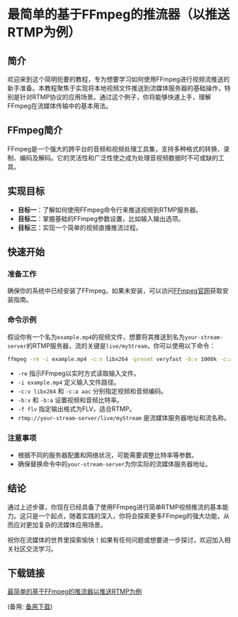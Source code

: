 # 最简单的基于FFmpeg的推流器（以推送RTMP为例）

## 简介

欢迎来到这个简明扼要的教程，专为想要学习如何使用FFmpeg进行视频流推送的新手准备。本教程聚焦于实现将本地视频文件推送到流媒体服务器的基础操作，特别是针对RTMP协议的应用场景。通过这个例子，你将能够快速上手，理解FFmpeg在流媒体传输中的基本用法。

## FFmpeg简介

FFmpeg是一个强大的跨平台的音频和视频处理工具集，支持多种格式的转换、录制、编码及解码。它的灵活性和广泛性使之成为处理音视频数据时不可或缺的工具。

## 实现目标

- **目标一**：了解如何使用FFmpeg命令行来推送视频到RTMP服务器。
- **目标二**：掌握基础的FFmpeg参数设置，比如输入输出选项。
- **目标三**：实现一个简单的视频直播推流过程。

## 快速开始

### 准备工作

确保你的系统中已经安装了FFmpeg。如果未安装，可以访问[FFmpeg官网](https://ffmpeg.org/)获取安装指南。

### 命令示例

假设你有一个名为`example.mp4`的视频文件，想要将其推送到名为`your-stream-server`的RTMP服务器，流的关键是`live/myStream`，你可以使用以下命令：

```bash
ffmpeg -re -i example.mp4 -c:v libx264 -preset veryfast -b:v 1000k -c:a aac -ar 44100 -b:a 128k -f flv rtmp://your-stream-server/live/myStream
```

- `-re` 指示FFmpeg以实时方式读取输入文件。
- `-i example.mp4` 定义输入文件路径。
- `-c:v libx264` 和 `-c:a aac` 分别指定视频和音频编码。
- `-b:v` 和 `-b:a` 设置视频和音频比特率。
- `-f flv` 指定输出格式为FLV，适合RTMP。
- `rtmp://your-stream-server/live/myStream` 是流媒体服务器地址和流名称。

### 注意事项

- 根据不同的服务器配置和网络状况，可能需要调整比特率等参数。
- 确保替换命令中的`your-stream-server`为你实际的流媒体服务器地址。

## 结论

通过上述步骤，你现在已经具备了使用FFmpeg进行简单RTMP视频推流的基本能力。这只是一个起点，随着实践的深入，你将会探索更多FFmpeg的强大功能，从而应对更加复杂的流媒体应用场景。

祝你在流媒体的世界里探索愉快！如果有任何问题或想要进一步探讨，欢迎加入相关社区交流学习。

## 下载链接
[最简单的基于FFmpeg的推流器以推送RTMP为例](https://pan.quark.cn/s/648e39057b8e) 

(备用: [备用下载](https://pan.baidu.com/s/1_j0K_LtVxIKTY646RU98-g?pwd=krqx))
